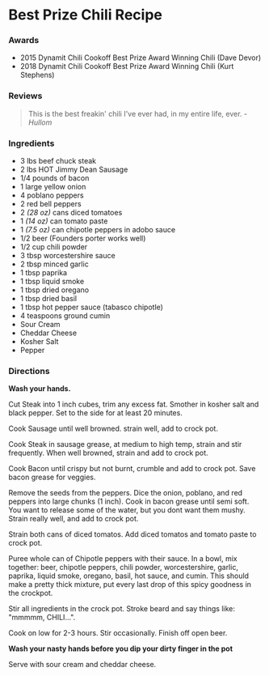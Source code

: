 # Best Prize Chili Recipe

### Awards
- 2015 Dynamit Chili Cookoff Best Prize Award Winning Chili (Dave Devor)
- 2018 Dynamit Chili Cookoff Best Prize Award Winning Chili (Kurt Stephens)

### Reviews
> This is the best freakin' chili I've ever had, in my entire life, ever. - _Hullom_


### Ingredients
- 3 lbs beef chuck steak
- 2 lbs HOT Jimmy Dean Sausage
- 1/4 pounds of bacon
- 1 large yellow onion
- 4 poblano peppers
- 2 red bell peppers
- 2 _(28 oz)_ cans diced tomatoes
- 1 _(14 oz)_ can tomato paste
- 1 _(7.5 oz)_ can chipotle peppers in adobo sauce
- 1/2 beer (Founders porter works well)
- 1/2 cup chili powder
- 3 tbsp worcestershire sauce
- 2 tbsp minced garlic
- 1 tbsp paprika
- 1 tbsp liquid smoke
- 1 tbsp dried oregano
- 1 tbsp dried basil
- 1 tbsp hot pepper sauce (tabasco chipotle)
- 4 teaspoons ground cumin
- Sour Cream
- Cheddar Cheese
- Kosher Salt
- Pepper

### Directions
**Wash your hands.**

Cut Steak into 1 inch cubes, trim any excess fat. Smother in kosher salt and black pepper. Set to the side for at least 20 minutes.

Cook Sausage until well browned. strain well, add to crock pot.

Cook Steak in sausage grease, at medium to high temp, strain and stir frequently. When well browned, strain and add to crock pot.

Cook Bacon until crispy but not burnt, crumble and add to crock pot. Save bacon grease for veggies.

Remove the seeds from the peppers. Dice the onion, poblano, and red peppers into large chunks (1 inch). Cook in bacon grease until semi soft. You want to release some of the water, but you dont want them mushy. Strain really well, and add to crock pot.

Strain both cans of diced tomatos. Add diced tomatos and tomato paste to crock pot.

Puree whole can of Chipotle peppers with their sauce. In a bowl, mix together: beer, chipotle peppers, chili powder, worcestershire, garlic, paprika, liquid smoke, oregano, basil, hot sauce, and cumin. This should make a pretty thick mixture, put every last drop of this spicy goodness in the crockpot.

Stir all ingredients in the crock pot. Stroke beard and say things like: "mmmmm, CHILI...".

Cook on low for 2-3 hours. Stir occasionally. Finish off open beer.

**Wash your nasty hands before you dip your dirty finger in the pot**

Serve with sour cream and cheddar cheese.


